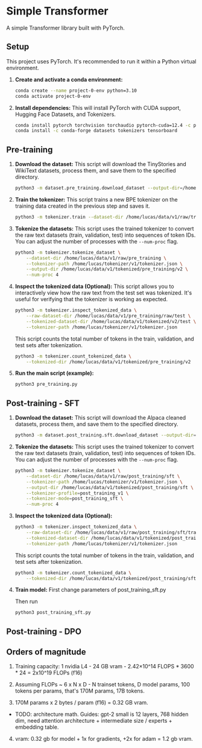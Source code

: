 # Simple Transformer

A simple Transformer library built with PyTorch.

## Setup

This project uses PyTorch. It's recommended to run it within a Python virtual environment.

1.  **Create and activate a conda environment:**
    ```bash
    conda create --name project-0-env python=3.10
    conda activate project-0-env
    ```

2.  **Install dependencies:**
    This will install PyTorch with CUDA support, Hugging Face Datasets, and Tokenizers.
    ```bash
    conda install pytorch torchvision torchaudio pytorch-cuda=12.4 -c pytorch -c nvidia
    conda install -c conda-forge datasets tokenizers tensorboard
    ```

## Pre-training

1.  **Download the dataset:**
    This script will download the TinyStories and WikiText datasets, process them, and save them to the specified directory.
    ```bash
    python3 -m dataset.pre_training.download_dataset --output-dir=/home/lucas/data/v1/raw/pre_training
    ```

2.  **Train the tokenizer:**
    This script trains a new BPE tokenizer on the training data created in the previous step and saves it.
    ```bash
    python3 -m tokenizer.train --dataset-dir /home/lucas/data/v1/raw/train --output-path /home/lucas/tokenizer/v1/tokenizer.json
    ```

3.  **Tokenize the datasets:**
    This script uses the trained tokenizer to convert the raw text datasets (train, validation, test) into sequences of token IDs.
    You can adjust the number of processes with the `--num-proc` flag.
    ```bash
    python3 -m tokenizer.tokenize_dataset \
        --dataset-dir /home/lucas/data/v1/raw/pre_training \
        --tokenizer-path /home/lucas/tokenizer/v1/tokenizer.json \
        --output-dir /home/lucas/data/v1/tokenized/pre_training/v2 \
        --num-proc 4
    ```

4.  **Inspect the tokenized data (Optional):**
    This script allows you to interactively view how the raw text from the test set was tokenized. It's useful for verifying that the tokenizer is working as expected.
    ```bash
    python3 -m tokenizer.inspect_tokenized_data \
        --raw-dataset-dir /home/lucas/data/v1/pre_training/raw/test \
        --tokenized-dataset-dir /home/lucas/data/v1/tokenized/v2/test \
        --tokenizer-path /home/lucas/tokenizer/v1/tokenizer.json
    ```

    This script counts the total number of tokens in the train, validation, and test sets after tokenization.
    ```bash
    python3 -m tokenizer.count_tokenized_data \
        --tokenized-dir /home/lucas/data/v1/tokenized/pre_training/v2
    ```    

5.  **Run the main script (example):**
    ```bash
    python3 pre_training.py
    ```

## Post-training - SFT

1.  **Download the dataset:**
    This script will download the Alpaca cleaned datasets, process them, and save them to the specified directory.
    ```bash
    python3 -m dataset.post_training.sft.download_dataset --output-dir=/home/lucas/data/v1/raw/post_training/sft --tokenizer-profile=post_training_v1
    ```

2.  **Tokenize the datasets:**
    This script uses the trained tokenizer to convert the raw text datasets (train, validation, test) into sequences of token IDs.
    You can adjust the number of processes with the `--num-proc` flag.
    ```bash
    python3 -m tokenizer.tokenize_dataset \
        --dataset-dir /home/lucas/data/v1/raw/post_training/sft \
        --tokenizer-path /home/lucas/tokenizer/v1/tokenizer.json \
        --output-dir /home/lucas/data/v1/tokenized/post_training/sft \
        --tokenizer-profile=post_training_v1 \
        --tokenizer-mode=post_training_sft \
        --num-proc 4
    ```

3.  **Inspect the tokenized data (Optional):**
    ```bash
    python3 -m tokenizer.inspect_tokenized_data \
        --raw-dataset-dir /home/lucas/data/v1/raw/post_training/sft/train \
        --tokenized-dataset-dir /home/lucas/data/v1/tokenized/post_training/sft/train \
        --tokenizer-path /home/lucas/tokenizer/v1/tokenizer.json
    ```

     This script counts the total number of tokens in the train, validation, and test sets after tokenization.
    ```bash
    python3 -m tokenizer.count_tokenized_data \
        --tokenized-dir /home/lucas/data/v1/tokenized/post_training/sft
    ```    

4. **Train model:**
    First change parameters of post_training_sft.py

    Then run
    ```bash
    python3 post_training_sft.py
    ```
    

## Post-training - DPO

## Orders of magnitude

1. Training capacity: 1 nvidia L4 - 24 GB vram - 2.42×10^14 FLOPS * 3600 * 24 = 2x10^19 FLOPs (f16)

2. Assuming FLOPs ~ 6 x N x D - N trainset tokens, D model params, 100 tokens per params, that's 170M params, 17B tokens.

3. 170M params x 2 bytes / param (f16) = 0.32 GB vram.

* TODO: architecture math. Guides: gpt-2 small is 12 layers, 768 hidden dim, need attention architecture + intermediate size / experts + embedding table.

4. vram: 0.32 gb for model + 1x for gradients, +2x for adam = 1.2 gb vram.
